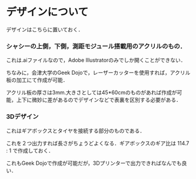 # デザインについて

デザインはこちらに置いておく．

### シャシーの上側，下側，測距モジュール搭載用のアクリルのもの．

これは.aiファイルなので，Adobe Illustratorのみでしか開くことができない．

ちなみに，会津大学のGeek Dojoで，レーザーカッターを使用すれば，アクリル板の加工にて作成が可能．

アクリル板の厚さは3mm.大きさとしては45*60cmのものがあれば作成が可能，上下に微妙に差があるのでデザインなどで表裏を区別する必要がある．

### 3Dデザイン
これはギアボックスとタイヤを接続する部分のものである．

これを２つ出力すれば長さがちょうどよくなる．ギアボックスのギア比は 114.7 : 1
で作成しておく．

これもGeek Dojoで作成が可能だが，3Dプリンターで出力できればなんでも良い．
